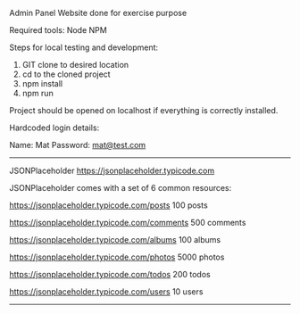 Admin Panel Website done for exercise purpose

Required tools:
Node
NPM

Steps for local testing and development:

1. GIT clone to desired location
2. cd to the cloned project
3. npm install
4. npm run

Project should be opened on localhost if everything is correctly installed.

Hardcoded login details:

Name: Mat
Password: mat@test.com

---

JSONPlaceholder
https://jsonplaceholder.typicode.com

JSONPlaceholder comes with a set of 6 common resources:

https://jsonplaceholder.typicode.com/posts 100 posts

https://jsonplaceholder.typicode.com/comments 500 comments

https://jsonplaceholder.typicode.com/albums 100 albums

https://jsonplaceholder.typicode.com/photos 5000 photos

https://jsonplaceholder.typicode.com/todos 200 todos

https://jsonplaceholder.typicode.com/users 10 users

---
